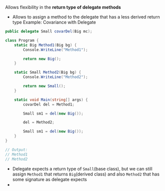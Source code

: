Allows flexibility in the **return type of delegate methods**
- Allows to assign a method to the delegate that has a less derived return type
Example: Covariance with Delegate
```C#
public delegate Small covarDel(Big mc);

class Program {
	static Big Method1(Big bg) {
		Console.WriteLine("Method1");

		return new Big();
	}

	static Small Method2(Big bg) {
		Console.WriteLine("Method2");

		return new Small();
	}

	static void Main(string[] args) {
		covarDel del = Method1;

		Small sm1 = del(new Big());

		del = Method2;

		Small sm1 = del(new Big());
	}
}

// Output:
// Method1
// Method2
```
- Delegate expects a return type of `Small`(base class), but we can still assign `Method1` that returns `Big`(derived class) and also `Method2` that has some signature as delegate expects
- 